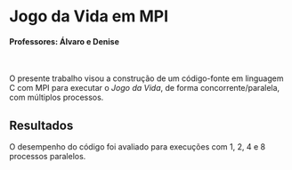 # Jogo da Vida em MPI
#### Professores: Álvaro e Denise

<br>

O presente trabalho visou a construção de um código-fonte em linguagem C com MPI para executar o _Jogo da Vida_, de forma
concorrente/paralela, com múltiplos processos.

## Resultados 
O desempenho do código foi avaliado para execuções com 1, 2, 4 e 8 processos paralelos. 
